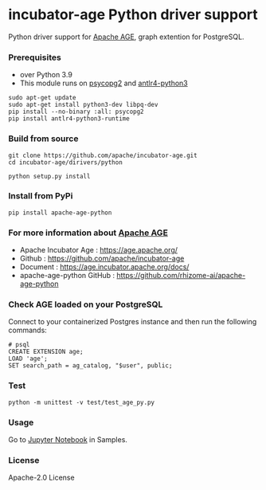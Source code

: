 # incubator-age Python driver support 
Python driver support for [Apache AGE](https://age.apache.org/), graph extention for PostgreSQL.

### Prerequisites
* over Python 3.9
* This module runs on [psycopg2](https://www.psycopg.org/) and [antlr4-python3](https://pypi.org/project/antlr4-python3-runtime/)
```
sudo apt-get update
sudo apt-get install python3-dev libpq-dev
pip install --no-binary :all: psycopg2
pip install antlr4-python3-runtime

```

### Build from source
``` 
git clone https://github.com/apache/incubator-age.git
cd incubator-age/dirivers/python

python setup.py install

```

### Install from PyPi

``` 
pip install apache-age-python

```

### For more information about [Apache AGE](https://age.apache.org/)
* Apache Incubator Age : https://age.apache.org/
* Github : https://github.com/apache/incubator-age
* Document : https://age.incubator.apache.org/docs/
* apache-age-python GitHub : https://github.com/rhizome-ai/apache-age-python

### Check AGE loaded on your PostgreSQL
Connect to your containerized Postgres instance and then run the following commands:
```
# psql 
CREATE EXTENSION age;
LOAD 'age';
SET search_path = ag_catalog, "$user", public;
```

### Test
```
python -m unittest -v test/test_age_py.py
```
### Usage
Go to [Jupyter Notebook](https://github.com/apache/incubator-age/drivers/python/blob/main/samples/apache-age-note.ipynb) in Samples.

### License
Apache-2.0 License